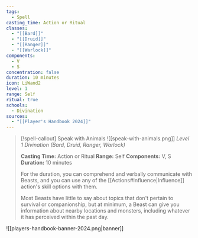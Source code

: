 ```yaml
---
tags:
  - Spell
casting_time: Action or Ritual
classes:
  - "[[Bard]]"
  - "[[Druid]]"
  - "[[Ranger]]"
  - "[[Warlock]]"
components:
  - V
  - S
concentration: false
duration: 10 minutes
icon: LiWand2
level: 1
range: Self
ritual: true
schools:
  - Divination
sources: 
  - "[[Player's Handbook 2024]]"
---
```

>[!spell-callout] Speak with Animals
>![[speak-with-animals.png]]
>_Level 1 Divination (Bard, Druid, Ranger, Warlock)_
>
>**Casting Time:** Action or Ritual
>**Range:** Self
>**Components:** V, S
>**Duration:** 10 minutes
>
>For the duration, you can comprehend and verbally communicate with Beasts, and you can use any of the [[Actions#Influence\|Influence]] action's skill options with them.
>
>Most Beasts have little to say about topics that don't pertain to survival or companionship, but at minimum, a Beast can give you information about nearby locations and monsters, including whatever it has perceived within the past day.


![[players-handbook-banner-2024.png|banner]]